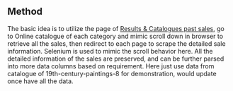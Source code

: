 ## Method

The basic idea is to utilize the page of <a href="https://www.kollerauktionen.ch/en/auctioncalendar-archive.htm">Results & Catalogues past sales</a>, go to Online catalogue of each category and mimic scroll down in browser to retrieve all the sales, then redirect to each page to scrape the detailed sale information. Selenium is used to mimic the scroll behavior here. All the detailed information of the sales are preserved, and can be further parsed into more data columns based on requirement. Here just use data from catalogue of 19th-century-paintings-8 for demonstration, would update once have all the data.

